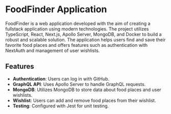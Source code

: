 # FoodFinder Application

FoodFinder is a web application developed with the aim of creating a fullstack application using modern technologies. The project utilizes TypeScript, React, Next.js, Apollo Server, MongoDB, and Docker to build a robust and scalable solution. The application helps users find and save their favorite food places and offers features such as authentication with NextAuth and management of user wishlists.

## Features

- **Authentication**: Users can log in with GitHub.
- **GraphQL API**: Uses Apollo Server to handle GraphQL requests.
- **MongoDB**: Utilizes MongoDB to store data about food places and user wishlists.
- **Wishlist**: Users can add and remove food places from their wishlist.
- **Testing**: Configured with Jest for unit testing.
